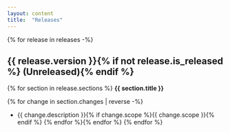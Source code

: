 ```yaml
---
layout: content
title:  "Releases"
---
```


{% for release in releases -%}
## {{ release.version }}{% if not release.is_released %} (Unreleased){% endif %}
{% for section in release.sections %}
**{{ section.title }}**

{% for change in section.changes | reverse -%}
- {{ change.description }}{% if change.scope %}{{ change.scope }}{% endif %}
{% endfor %}{% endfor %}
{% endfor %}
